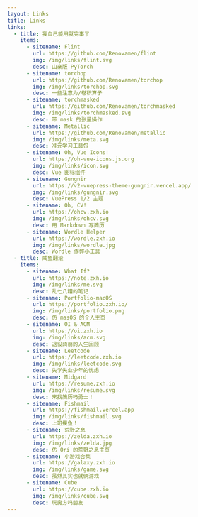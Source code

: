 ```yaml
---
layout: Links
title: Links
links:
  - title: 我自己能用就完事了
    items:
      - sitename: Flint
        url: https://github.com/Renovamen/flint
        img: /img/links/flint.svg
        desc: 山寨版 PyTorch
      - sitename: torchop
        url: https://github.com/Renovamen/torchop
        img: /img/links/torchop.svg
        desc: 一些注意力/卷积算子
      - sitename: torchmasked
        url: https://github.com/Renovamen/torchmasked
        img: /img/links/torchmasked.svg
        desc: 带 mask 的张量操作
      - sitename: Metallic
        url: https://github.com/Renovamen/metallic
        img: /img/links/meta.svg
        desc: 准元学习工具包
      - sitename: Oh, Vue Icons!
        url: https://oh-vue-icons.js.org
        img: /img/links/icon.svg
        desc: Vue 图标组件
      - sitename: Gungnir
        url: https://v2-vuepress-theme-gungnir.vercel.app/
        img: /img/links/gungnir.svg
        desc: VuePress 1/2 主题
      - sitename: Oh, CV!
        url: https://ohcv.zxh.io
        img: /img/links/ohcv.svg
        desc: 用 Markdown 写简历
      - sitename: Wordle Helper
        url: https://wordle.zxh.io
        img: /img/links/wordle.jpg
        desc: Wordle 作弊小工具
  - title: 咸鱼翻滚
    items:
      - sitename: What If?
        url: https://note.zxh.io
        img: /img/links/me.svg
        desc: 乱七八糟的笔记
      - sitename: Portfolio-macOS
        url: https://portfolio.zxh.io/
        img: /img/links/portfolio.png
        desc: 仿 masOS 的个人主页
      - sitename: OI & ACM
        url: https://oi.zxh.io
        img: /img/links/acm.svg
        desc: 退役蒟蒻的人生回顾
      - sitename: Leetcode
        url: https://leetcode.zxh.io
        img: /img/links/leetcode.svg
        desc: 失学失业少年的忧虑
      - sitename: Midgard
        url: https://resume.zxh.io
        img: /img/links/resume.svg
        desc: 来找简历吗勇士！
      - sitename: Fishmail
        url: https://fishmail.vercel.app
        img: /img/links/fishmail.svg
        desc: 上班摸鱼！
      - sitename: 荒野之息
        url: https://zelda.zxh.io
        img: /img/links/zelda.jpg
        desc: 仿 Ori 的荒野之息主页
      - sitename: 小游戏合集
        url: https://galaxy.zxh.io
        img: /img/links/game.svg
        desc: 虽然其实也就俩游戏
      - sitename: Cube
        url: https://cube.zxh.io
        img: /img/links/cube.svg
        desc: 玩魔方吗朋友
---
```

